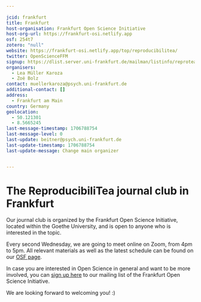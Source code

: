 ```yaml
---
    
jcid: frankfurt
title: Frankfurt
host-organisation: Frankfurt Open Science Initiative
host-org-url: https://frankfurt-osi.netlify.app
osf: 254t7
zotero: "null"
website: https://frankfurt-osi.netlify.app/top/reproducibilitea/
twitter: OpenScienceFFM
signup: https://dlist.server.uni-frankfurt.de/mailman/listinfo/reprotea
organisers:
  - Lea Müller Karoza
  - Zoë Bolz
contact: muellerkaroza@psych.uni-frankfurt.de
additional-contact: []
address:
  - Frankfurt am Main
country: Germany
geolocation:
  - 50.121301
  - 8.5665245
last-message-timestamp: 1706788754
last-message-level: 0
last-update: beitner@psych.uni-frankfurt.de
last-update-timestamp: 1706788754
last-update-message: Change main organizer


---
```


# The ReproducibiliTea journal club in Frankfurt

Our journal club is organized by the Frankfurt Open Science Initiative, located within the Goethe University, and is open to anyone who is interested in the topic. 

Every second Wednesday, we are going to meet online on Zoom, from 4pm to 5pm. All relevant materials as well as the latest schedule can be found on our [OSF page](https://osf.io/254t7/).  

In case you are interested in Open Science in general and want to be more involved, you can [sign up here](https://dlist.server.uni-frankfurt.de/mailman/listinfo/reprotea) to our mailing list of the Frankfurt Open Science Initiative.

We are looking forward to welcoming you! :)
